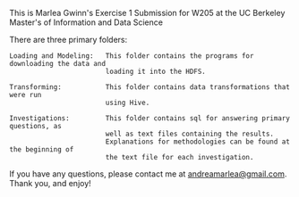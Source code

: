 This is Marlea Gwinn's Exercise 1 Submission for W205 at the UC Berkeley Master's of Information and Data Science

There are three primary folders:

    Loading and Modeling:   This folder contains the programs for downloading the data and 
                            loading it into the HDFS.
                            
    Transforming:           This folder contains data transformations that were run 
                            using Hive.
                            
    Investigations:         This folder contains sql for answering primary questions, as 
                            well as text files containing the results.
                            Explanations for methodologies can be found at the beginning of
                            the text file for each investigation.

If you have any questions, please contact me at andreamarlea@gmail.com. Thank you, and enjoy!

